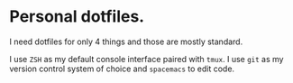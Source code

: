 # Personal dotfiles.

I need dotfiles for only 4 things and those are mostly standard.

I use `ZSH` as my default console interface paired with `tmux`. I use `git` as
my version control system of choice and `spacemacs` to edit code.
